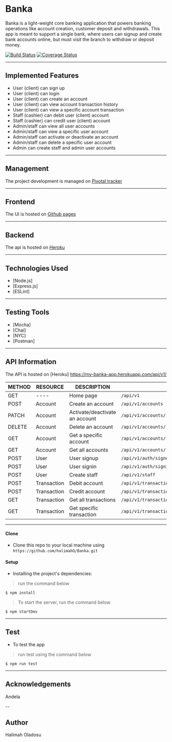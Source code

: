 # Banka
Banka is a light-weight core banking application that powers banking operations like account creation, customer deposit and withdrawals. This app is meant to support a single bank, where users can signup and create bank accounts online, but must visit the branch to withdraw or deposit money.

[![Build Status](https://travis-ci.org/halimahO/Banka.svg?branch=develop)](https://travis-ci.org/halimahO/Banka)
[![Coverage Status](https://coveralls.io/repos/github/halimahO/Banka/badge.svg?branch=develop)](https://coveralls.io/github/halimahO/Banka?branch=develop)


---
## Implemented Features
- User (client) can sign up
- User (client) can login
- User (client) can create an account
- User (client) can view account transaction history
- User (client) can view a specific account transaction
- Staff (cashier) can debit user (client) account
- Staff (cashier) can credit user (client) account
- Admin/staff can view all user accounts
- Admin/staff can view a specific user account
- Admin/staff can activate or deactivate an account
- Admin/staff can delete a specific user account
- Admin can create staff and admin user accounts


---
## Management
The project development is managed on [Pivotal tracker](https://halimaho.github.io/Banka/UI/)


---
## Frontend
The UI is hosted on [Github pages](https://halimaho.github.io/Banka/UI/)


---
## Backend
The api is hosted on [Heroku](https://my-banka-app.herokuapp.com/api/v1/)


---
## Technologies Used
- [Node.js] 
- [Express.js]
- [ESLint]


---
## Testing Tools
- [Mocha]
- [Chai]
- [NYC]
- [Postman]


---
## API Information
The API is hosted on [Heroku] https://my-banka-app.herokuapp.com/api/v1/


METHOD |  RESOURCE   |     DESCRIPTION                | ENDPOINTS
-------|-------------|--------------------------------|-----------
GET    |   ----      | Home page                      |`/api/v1`
POST   | Account     | Create an account              |`/api/v1/accounts`
PATCH  | Account     | Activate/deactivate an account |`/api/v1/accounts/:accountNo`
DELETE | Account     | Delete an account              |`/api/v1/accounts/:accountNo`
GET    | Account     | Get a specific account         |`/api/v1/accounts/:accountNo`
GET    | Account     | Get all accounts               |`/api/v1/accounts/`
POST   | User        | User signup                    |`/api/v1/auth/signup`
POST   | User        | User signin                    |`/api/v1/auth/signin`
POST   | User        | Create staff                   |`/api/v1/staff`
POST   | Transaction | Debit account                  |`/api/v1/transactions/:accountNo/debit`
POST   | Transaction | Credit account                 |`/api/v1/transactions/:accountNo/credit`
GET    | Transaction | Get all transactions           |`/api/v1/transactions/:accountNo`
GET    | Transaction | Get specific transaction       |`/api/v1/transactions/:accountNo/:transactionId`


---
#### Clone

- Clone this repo to your local machine using `https://github.com/halimahO/Banka.git`


#### Setup

- Installing the project's dependencies:

> run the command below

```shell
$ npm install
```

> To start the server, run the command below

```shell
$ npm startDev
```


---
## Test
- To test the app

> run test using the command below

```shell
$ npm run test
```


---
## Acknowledgements

Andela

--
## Author

Halimah Oladosu